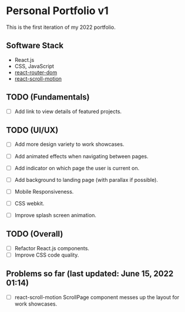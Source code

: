 # Personal Portfolio v1
This is the first iteration of my 2022 portfolio.

## Software Stack
- React.js
- CSS, JavaScript
- [react-router-dom](https://github.com/remix-run/react-router/tree/main/packages/react-router-dom)
- [react-scroll-motion](https://github.com/1000ship/react-scroll-motion)

## TODO (Fundamentals)
- [ ] Add link to view details of featured projects.

## TODO (UI/UX)
- [ ] Add more design variety to work showcases.
- [ ] Add animated effects when navigating between pages.
- [ ] Add indicator on which page the user is current on.
- [ ] Add background to landing page (with parallax if possible).
- [ ] Mobile Responsiveness.
- [ ] CSS webkit.
- [ ] Improve splash screen animation.


## TODO (Overall)
- [ ] Refactor React.js components.
- [ ] Improve CSS code quality.

## Problems so far (last updated: June 15, 2022 01:14)
- [ ] react-scroll-motion ScrollPage component messes up the layout for work showcases.